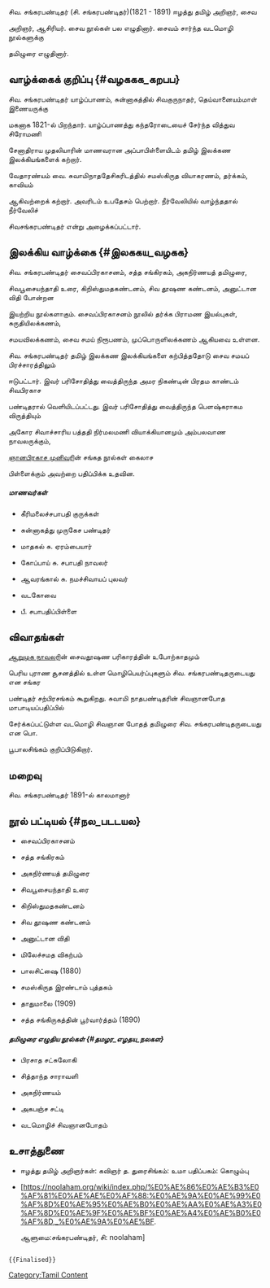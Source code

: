 சிவ. சங்கரபண்டிதர் (சி. சங்கரபண்டிதர்)(1821 - 1891) ஈழத்து தமிழ் அறிஞர், சைவ
அறிஞர், ஆசிரியர். சைவ நூல்கள் பல எழுதினார். சைவம் சார்ந்த வடமொழி நூல்களுக்கு
தமிழுரை எழுதினார்.

## வாழ்க்கைக் குறிப்பு {#வழககக_கறபப}

சிவ. சங்கரபண்டிதர் யாழ்ப்பாணம், சுன்னாகத்தில் சிவகுருநாதர், தெய்வானையம்மாள் இணையருக்கு
மகனாக 1821-ல் பிறந்தார். யாழ்ப்பாணத்து கந்தரோடையைச் சேர்ந்த வித்துவ சிரோமணி
சேனாதிராய முதலியாரின் மாணவரான அப்பாபிள்ளையிடம் தமிழ் இலக்கண இலக்கியங்களைக் கற்றார்.
வேதாரண்யம் வை. சுவாமிநாததேசிகரிடத்தில் சமஸ்கிருத வியாகரணம், தர்க்கம், காவியம்
ஆகிவற்றைக் கற்றார். அவரிடம் உபதேசம் பெற்றார். நீர்வேலியில் வாழ்ந்ததால் நீர்வேலிச்
சிவசங்கரபண்டிதர் என்று அழைக்கப்பட்டார்.

## இலக்கிய வாழ்க்கை {#இலககய_வழகக}

சிவ. சங்கரபண்டிதர் சைவப்பிரகாசனம், சத்த சங்கிரகம், அகநிர்ணயத் தமிழுரை,
சிவபூசையந்தாதி உரை, கிறிஸ்துமதகண்டனம், சிவ தூஷண கண்டனம், அனுட்டான விதி போன்றன
இயற்றிய நூல்களாகும். சைவப்பிரகாசனம் நூலில் தர்க்க பிராமண இயல்புகள், சுருதியிலக்கணம்,
சமயவிலக்கணம், சைவ சமய் நிரூபணம், முப்பொருளிலக்கணம் ஆகியவை உள்ளன.

சிவ. சங்கரபண்டிதர் தமிழ் இலக்கண இலக்கியங்களை கற்பித்ததோடு சைவ சமயப் பிரச்சாரத்திலும்
ஈடுபட்டார். இவர் பரிசோதித்து வைத்திருந்த அமர நிகண்டின் பிரதம காண்டம் சிவபிரகாச
பண்டிதரால் வெளியிடப்பட்டது. இவர் பரிசோதித்து வைத்திருந்த பெளஷ்கராகம விருத்தியும்
அகோர சிவாச்சாரிய பத்ததி நிர்மலமணி வியாக்கியானமும் அம்பலவாண நாவலருக்கும்,
[ஞானபிரகாச முனிவர](ஞானப்பிரகாச_சுவாமிகள் "wikilink")ின் சங்கத நூல்கள் கைலாச
பிள்ளைக்கும் அவற்றை பதிப்பிக்க உதவின.

##### மாணவர்கள்

-   கீரிமலைச்சபாபதி குருக்கள்
-   சுன்னாகத்து முருகேச பண்டிதர்
-   மாதகல் சு. ஏரம்பையார்
-   கோப்பாய் சு. சபாபதி நாவலர்
-   ஆவரங்கால் சு. நமச்சிவாயப் புலவர்
-   வடகோவை
-   பீ. சபாபதிப்பிள்ளை

## விவாதங்கள்

[ஆறுமுக நாவலர](ஆறுமுக_நாவலர் "wikilink")ின் சைவதூஷண பரிகாரத்தின் உபோற்காதமும்
பெரிய புராண சூசனத்தில் உள்ள மொழிபெயர்ப்புகளும் சிவ. சங்கரபண்டிதருடையது என சங்கர
பண்டிதர் சற்பிரசங்கம் கூறுகிறது. சுவாமி நாதபண்டிதரின் சிவஞானபோத மாபாடியப்பதிப்பில்
சேர்க்கப்பட்டுள்ள வடமொழி சிவஞான போதத் தமிழுரை சிவ. சங்கரபண்டிதருடையது என பொ.
பூபாலசிங்கம் குறிப்பிடுகிறார்.

## மறைவு

சிவ. சங்கரபண்டிதர் 1891-ல் காலமானார்

## நூல் பட்டியல் {#நல_படடயல}

-   சைவப்பிரகாசனம்
-   சத்த சங்கிரகம்
-   அகநிர்ணயத் தமிழுரை
-   சிவபூசையந்தாதி உரை
-   கிறிஸ்துமதகண்டனம்
-   சிவ தூஷண கண்டனம்
-   அனுட்டான விதி
-   மிலேச்சமத விகற்பம்
-   பாலசிட்ஷை (1880)
-   சமஸ்கிருத இரண்டாம் புத்தகம்
-   தாதுமாலை (1909)
-   சத்த சங்கிருகத்தின் பூர்வார்த்தம் (1890)

##### தமிழுரை எழுதிய நூல்கள் {#தமழர_எழதய_நலகள}

-   பிரசாத சட்சுலோகி
-   சித்தாந்த சாராவளி
-   அகநிர்ணயம்
-   அகபஞ்ச சட்டி
-   வடமொழிச் சிவஞானபோதம்

## உசாத்துணை

-   ஈழத்து தமிழ் அறிஞர்கள்: கவிஞர் த. துரைசிங்கம்: உமா பதிப்பகம்: கொழும்பு
-   \[<https://noolaham.org/wiki/index.php/%E0%AE%86%E0%AE%B3%E0%AF%81%E0%AE%AE%E0%AF%88:%E0%AE%9A%E0%AE%99%E0%AF%8D%E0%AE%95%E0%AE%B0%E0%AE%AA%E0%AE%A3%E0%AF%8D%E0%AE%9F%E0%AE%BF%E0%AE%A4%E0%AE%B0%E0%AF%8D,_%E0%AE%9A%E0%AE%BF>.
    ஆளுமை:சங்கரபண்டிதர், சி: noolaham\]

```{=mediawiki}
{{Finalised}}
```
[Category:Tamil Content](Category:Tamil_Content "wikilink")

